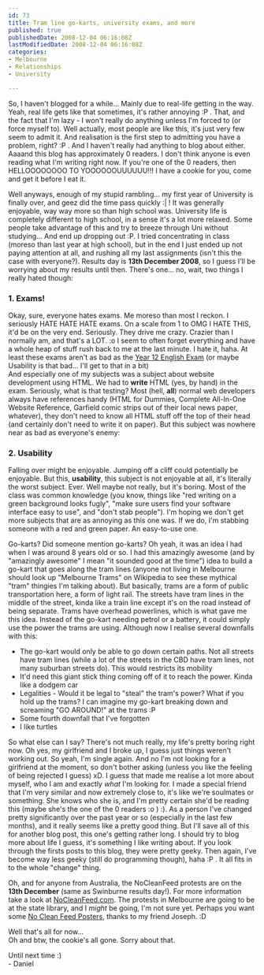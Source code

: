 ```yaml
---
id: 73
title: Tram line go-karts, university exams, and more
published: true
publishedDate: 2008-12-04 06:16:08Z
lastModifiedDate: 2008-12-04 06:16:08Z
categories:
- Melbourne
- Relationships
- University

---
```


<p>So, I haven't blogged for a while... Mainly due to real-life getting in the way. Yeah, real life gets like that sometimes, it's rather annoying :P . That, and the fact that I'm lazy - I won't really do anything unless I'm forced to (or force myself to). Well actually, most people are like this, it's just very few seem to admit it. And realisation is the first step to admitting you have a problem, right? :P . And I haven't really had anything to blog about either. Aaaand this blog has approximately 0 readers. I don't think anyone is even reading what I'm writing right now. If you're one of the 0 readers, then HELLOOOOOOOO TO YOOOOOOUUUUUU!!! I have a cookie for you, come and get it before I eat it.</p>
<p>Well anyways, enough of my stupid rambling... my first year of University is finally over, and geez did the time pass quickly :| !  It was generally enjoyable, way way more so than high school was. University life is completely different to high school, in a sense it's a lot more relaxed. Some people take advantage of this and try to breeze through Uni without studying... And end up dropping out :P.  I tried concentrating in class (moreso than last year at high school), but in the end I just ended up not paying attention at all, and rushing all my last assignments (isn't this the case with everyone?). Results day is <strong>13th December 2008</strong>, so I guess I'll be worrying about my results until then. There's one... no, wait, two things I really hated though:</p>
<h3>1. Exams!</h3>
<p>Okay, sure, everyone hates exams. Me moreso than most I reckon. I seriously HATE HATE HATE exams. On a scale from 1 to OMG I HATE THIS, it'd be on the very end. Seriously. They drive me crazy. Crazier than I normally am, and that's a LOT. :o I seem to often forget everything and have a whole heap of stuff rush back to me at the last minute. I hate it, haha. At least these exams aren't as bad as the <a href="http://d15.biz/blog/2007/11/02/survivor-english-exam-edition/">Year 12 English Exam</a> (or maybe Usability is that bad... I'll get to that in a bit)<br />
And especially one of my subjects was a subject about website development using HTML. We had to <strong>write</strong> HTML (yes, by hand) in the exam. Seriously, what is that testing? Most (hell, <strong>all</strong>) normal web developers always have references handy (HTML for Dummies, Complete All-In-One Website Reference, Garfield comic strips out of their local news paper, whatever), they don't need to know all HTML stuff off the top of their head (and certainly don't need to write it on paper). But this subject was nowhere near as bad as everyone's enemy:</p>
<h3>2. Usability</h3>
<p>Falling over might be enjoyable. Jumping off a cliff could potentially be enjoyable. But this, <strong>usability</strong>, this subject is not enjoyable at all, it's literally the worst subject. Ever. Well maybe not really, but it's boring. Most of the class was common knowledge (you know, things like "red writing on a green background looks fugly", "make sure users find your software interface easy to use", and "don't stab people"). I'm hoping we don't get more subjects that are as annoying as this one was. If we do, I'm stabbing someone with a red and green paper. An easy-to-use one.</p>
<p>Go-karts? Did someone mention go-karts? Oh yeah, it was an idea I had when I was around 8 years old or so. I had this amazingly awesome (and by "amazingly awesome" I mean "it sounded good at the time") idea to build a go-kart that goes along the tram lines (anyone not living in Melbourne should look up "Melbourne Trams" on Wikipedia to see these mythical "tram" thingies I'm talking about). But basically, trams are a form of public transportation here, a form of light rail. The streets have tram lines in the middle of the street, kinda like a train line except it's on the road instead of being separate. Trams have overhead powerlines, which is what gave me this idea. Instead of the go-kart needing petrol or a battery, it could simply use the power the trams are using. Although now I realise several downfalls with this:</p>
<ul>
<li>The go-kart would only be able to go down certain paths. Not all streets have tram lines (while a lot of the streets in the CBD have tram lines, not many suburban streets do). This would restricts its mobility</li>
<li>It'd need this giant stick thing coming off of it to reach the power. Kinda like a dodgem car</li>
<li>Legalities - Would it be legal to "steal" the tram's power? What if you hold up the trams? I can imagine my go-kart breaking down and screaming "GO AROUND!" at the trams :P </li>
<li>Some fourth downfall that I've forgotten</li>
<li>I like turtles</li>
</ul>
<p>So what else can I say? There's not much really, my life's pretty boring right now. Oh yes, my girlfriend and I broke up, I guess just things weren't working out. So yeah, I'm single again. And no I'm not looking for a girlfriend at the moment, so don't bother asking (unless you like the feeling of being rejected I guess) xD. I guess that made me realise a lot more about myself, who I am and exactly <em>what</em> I'm looking for. I made a special friend that I'm very similar and now extremely close to, it's like we're soulmates or something. She knows who she is, and I'm pretty certain she'd be reading this (maybe she's the one of the 0 readers :o ) :). As a person I've changed pretty significantly over the past year or so (especially in the last few months), and it really seems like a pretty good thing. But I'll save all of this for another blog post, this one's getting rather long. I should try to blog more about life I guess, it's something I like writing about. If you look through the firsts posts to this blog, they were pretty geeky. Then again, I've become way less geeky (still do programming though), haha :P . It all fits in to the whole "change" thing.</p>
<p>Oh, and for anyone from Australia, the NoCleanFeed protests are on the <strong>13th December</strong> (same as Swinburne results day!). For more information take a look at <a href="http://nocleanfeed.com/">NoCleanFeed.com</a>. The protests in Melbourne are going to be at the state library, and I <em>might</em> be going, I'm not sure yet. Perhaps you want some <a href="http://anotherworthlessblog.net/no-clean-feed-posters/">No Clean Feed Posters</a>, thanks to my friend Joseph. :D</p>
<p>Well that's all for now...<br />
Oh and btw, the cookie's all gone. Sorry about that.</p>
<p>Until next time :)<br />
 - Daniel</p>

